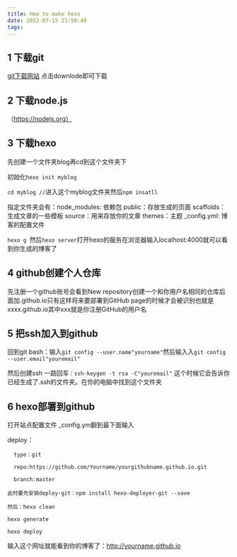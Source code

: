 ```yaml
---
title: How to make hexo
date: 2022-07-15 21:50:49
tags:
---
```

## 1 下载git
[git下载网站](https://git-scm.com) 点击downlode即可下载
## 2 下载node.js
（https://nodejs.org）
## 3 下载hexo
先创建一个文件夹blog再cd到这个文件夹下

初始化`hexo init myblog`

`cd myblog //`进入这个myblog文件夹然后`npm insatll`

指定文件夹会有：node_modules: 依赖包
public：存放生成的页面
scaffolds：生成文章的一些模板
source：用来存放你的文章
themes：主题
_config.yml: 博客的配置文件

`hexo g `然后` hexo server `打开hexo的服务在浏览器输入localhost:4000就可以看到你生成的博客了

## 4 github创建个人仓库

先注册一个github账号会看到New repository创建一个和你用户名相同的仓库后面加.github.io只有这样将来要部署到GitHub page的时候才会被识别也就是xxxx.github.io其中xxx就是你注册GitHub的用户名

## 5 把ssh加入到github

回到git bash：输入`git config --user.name"yourname"`然后输入入`git config --user.email"youremail"`

然后创建ssh 一路回车`：ssh-keygen -t rsa -C"youremail"` 这个时候它会告诉你已经生成了.ssh的文件夹。在你的电脑中找到这个文件夹

## 6 hexo部署到github

打开站点配置文件 _config.ym翻到最下面输入

deploy：
```
  type：git
  
  repo:https://github.com/Yourname/yourgithubname.github.io.git

  branch:master

此时要先安装deploy-git：npm install hexo-deployer-git --save

然后：hexo clean

hexo generate

hexo deploy
```

输入这个网址就能看到你的博客了：http://yourname.github.io
